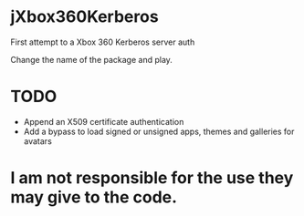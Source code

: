# jXbox360Kerberos
First attempt to a Xbox 360 Kerberos server auth

Change the name of the package and play. 
# TODO
- Append an X509 certificate authentication
- Add a bypass to load signed or unsigned apps, themes and galleries for avatars

# I am not responsible for the use they may give to the code.
